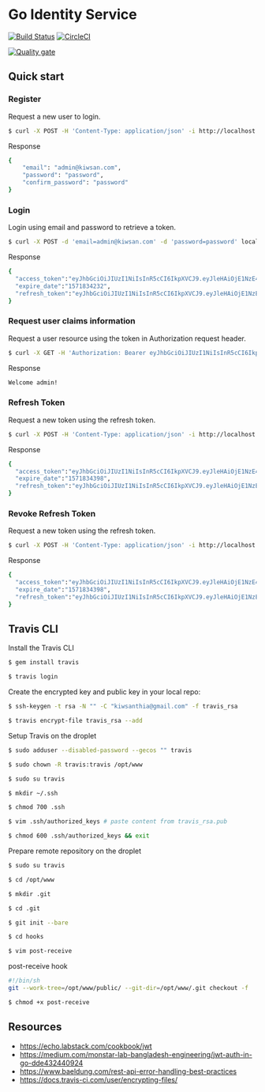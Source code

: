 # Go Identity Service

[![Build Status](https://travis-ci.org/kiwsan/go-jwt-auth.svg?branch=master)](https://travis-ci.org/kiwsan/go-jwt-auth)
[![CircleCI](https://circleci.com/gh/kiwsan/go-jwt-auth/tree/master.svg?style=svg)](https://circleci.com/gh/kiwsan/go-jwt-auth/tree/master)

[![Quality gate](https://sonarcloud.io/api/project_badges/quality_gate?project=kiwsan_go-jwt-auth)](https://sonarcloud.io/dashboard?id=kiwsan_go-jwt-auth)

## Quick start

### Register
Request a new user to login.

```bash
$ curl -X POST -H 'Content-Type: application/json' -i http://localhost:8000/sign-up --data '{ "email": "admin@kiwsan.com", "password": "password", "confirm_password": "password" }'
```

Response
```bash
{
    "email": "admin@kiwsan.com",
    "password": "password",
    "confirm_password": "password"
}
```

### Login

Login using email and password to retrieve a token.

```bash
$ curl -X POST -d 'email=admin@kiwsan.com' -d 'password=password' localhost:8000/sign-in
```

Response

```bash
{
  "access_token":"eyJhbGciOiJIUzI1NiIsInR5cCI6IkpXVCJ9.eyJleHAiOjE1NzE4MzQyMzIsInVzZXJuYW1lIjoiYWRtaW4ifQ.J8KCW98u2JMC1kqd2xStp10WTYYb9lksdR4QYtXQffc",
  "expire_date":"1571834232",
  "refresh_token":"eyJhbGciOiJIUzI1NiIsInR5cCI6IkpXVCJ9.eyJleHAiOjE1NzE5MTk3MzJ9.6pPqklkbIrSrgT82wqS_Dn4UFs_CUk_MkSt1BdXeNvQ"
}
```

### Request user claims information

Request a user resource using the token in Authorization request header.

```bash
$ curl -X GET -H 'Authorization: Bearer eyJhbGciOiJIUzI1NiIsInR5cCI6IkpXVCJ9.eyJleHAiOjE1NzE4MzQyMzIsInVzZXJuYW1lIjoiYWRtaW4ifQ.J8KCW98u2JMC1kqd2xStp10WTYYb9lksdR4QYtXQffc' -i http://localhost:8000/me
```

Response

```bash
Welcome admin!
```

### Refresh Token
Request a new token using the refresh token.

```bash
$ curl -X POST -H 'Content-Type: application/json' -i http://localhost:8000/access-tokens/:refreshToken/refresh --data '{"token":"eyJhbGciOiJIUzI1NiIsInR5cCI6IkpXVCJ9.eyJleHAiOjE1NzE5MTk3MzJ9.6pPqklkbIrSrgT82wqS_Dn4UFs_CUk_MkSt1BdXeNvQ"}'
```

Response

```bash
{
  "access_token":"eyJhbGciOiJIUzI1NiIsInR5cCI6IkpXVCJ9.eyJleHAiOjE1NzE4MzQzOTgsInVzZXJuYW1lIjoiYWRtaW4ifQ.IueTxg55g0R2DG9z_I6y3ea1YCSr8pm0SO_A-9LV_vQ",
  "expire_date":"1571834398",
  "refresh_token":"eyJhbGciOiJIUzI1NiIsInR5cCI6IkpXVCJ9.eyJleHAiOjE1NzE5MTk4OTh9.Z3z9Lz8C3nh5BbbxAMwvQYRW9wmcsgvrgFlYTrTS3og"
}
```

### Revoke Refresh Token
Request a new token using the refresh token.

```bash
$ curl -X POST -H 'Content-Type: application/json' -i http://localhost:8000/refresh-tokens/:refreshToken/revoke --data '{"token":"eyJhbGciOiJIUzI1NiIsInR5cCI6IkpXVCJ9.eyJleHAiOjE1NzE5MTk3MzJ9.6pPqklkbIrSrgT82wqS_Dn4UFs_CUk_MkSt1BdXeNvQ"}'
```

Response

```bash
{
  "access_token":"eyJhbGciOiJIUzI1NiIsInR5cCI6IkpXVCJ9.eyJleHAiOjE1NzE4MzQzOTgsInVzZXJuYW1lIjoiYWRtaW4ifQ.IueTxg55g0R2DG9z_I6y3ea1YCSr8pm0SO_A-9LV_vQ",
  "expire_date":"1571834398",
  "refresh_token":"eyJhbGciOiJIUzI1NiIsInR5cCI6IkpXVCJ9.eyJleHAiOjE1NzE5MTk4OTh9.Z3z9Lz8C3nh5BbbxAMwvQYRW9wmcsgvrgFlYTrTS3og"
}
```

## Travis CLI

Install the Travis CLI

```bash
$ gem install travis
```

```bash
$ travis login
```

Create the encrypted key and public key in your local repo:

```bash
$ ssh-keygen -t rsa -N "" -C "kiwsanthia@gmail.com" -f travis_rsa
```

```bash
$ travis encrypt-file travis_rsa --add
```

Setup Travis on the droplet

```bash
$ sudo adduser --disabled-password --gecos "" travis
```

```bash
$ sudo chown -R travis:travis /opt/www
```

```bash
$ sudo su travis
```

```bash
$ mkdir ~/.ssh
```

```bash
$ chmod 700 .ssh
```

```bash
$ vim .ssh/authorized_keys # paste content from travis_rsa.pub
```

```bash
$ chmod 600 .ssh/authorized_keys && exit
```

Prepare remote repository on the droplet
 
```bash
$ sudo su travis
```

```bash
$ cd /opt/www
```

```bash
$ mkdir .git
```

```bash
$ cd .git
```

```bash
$ git init --bare
```

```bash
$ cd hooks
```

```bash
$ vim post-receive 
```

post-receive hook

```bash
#!/bin/sh
git --work-tree=/opt/www/public/ --git-dir=/opt/www/.git checkout -f
```

```bash
$ chmod +x post-receive
```

## Resources
- https://echo.labstack.com/cookbook/jwt
- https://medium.com/monstar-lab-bangladesh-engineering/jwt-auth-in-go-dde432440924
- https://www.baeldung.com/rest-api-error-handling-best-practices
- https://docs.travis-ci.com/user/encrypting-files/

